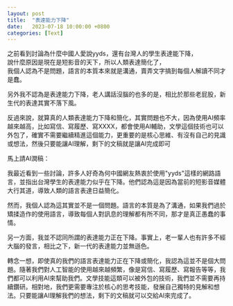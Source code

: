 ```yaml
---
layout: post
title:  "表達能力下降"
date:   2023-07-18 10:00:00 +0800
categories: [Text]
---
```


之前看到討論為什麼中國人愛說yyds，還有台灣人的學生表達能下降，  
說什麼原因是現在是短影音的天下，所以人類表達簡化了，  
我個人認為不是問題，語言的本質本來就是溝通，賣弄文字搞到每個人解讀不同才是蠢。  

另外我不認為是表達能力下降，老人講話沒腦的也多的是，相比於那些老屁股，新生代的表達其實不落下風。

反過來說，就算真的人類表達能力下降和簡化，其實問題也不大，因為使用AI頻率越來越高，比如寫信、寫履歷、寫XXXX，都會使用AI輔助，文學這個技術也可以外包了，確實不需要繼續精進這個能力，更重要的是核心思維、有沒有自己的見識或想法，然後只要能讓AI理解，剩下的文稿就是讓AI完成即可  

馬上請AI潤稿：

我最近看到一些討論，許多人好奇為何中國網友熱衷於使用"yyds"這樣的網路語言，並指出台灣學生的表達能力似乎在下降。他們認為這是因為當前的短影音媒體大行其道，導致人類的語言表達日益簡化。

然而，我個人認為這其實並不是一個問題。語言的本質是為了溝通，如果我們過於矯揉造作的使用語言，導致每個人對訊息的理解都有所不同，那才是真正愚蠢的事情。

另一方面，我並不認同所謂的表達能力正在下降。事實上，老一輩人也有許多不經大腦的發言，相比之下，新一代的表達能力並無遜色。

轉念一想，即使真的我們的語言表達能力正在下降或簡化，我認為這並不是個大問題。隨著我們對人工智能的使用越來越頻繁，像是寫信、寫履歷、寫報告等等，我們都可以利用AI來幫助我們。文學技能這類可以被外包的技術，我們並不需要再持續鑽研。相對地，我們更需要專注於核心的思考技能，發展自己獨特的見解和想法。只要能讓AI理解我們的想法，剩下的文稿就可以交給AI來完成了。